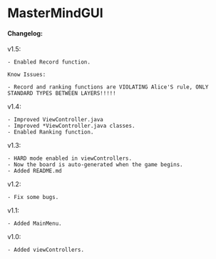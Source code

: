 # MasterMindGUI

<h4>Changelog:</h4>

v1.5:

    - Enabled Record function.
    
    Know Issues:
    
    - Record and ranking functions are VIOLATING Alice'S rule, ONLY STANDARD TYPES BETWEEN LAYERS!!!!!

v1.4:

    - Improved ViewController.java
    - Improved *ViewController.java classes.
    - Enabled Ranking function.

v1.3:

    - HARD mode enabled in viewControllers.
    - Now the board is auto-generated when the game begins.
    - Added README.md

v1.2:

    - Fix some bugs.

v1.1:

    - Added MainMenu.

v1.0:

    - Added viewControllers.
